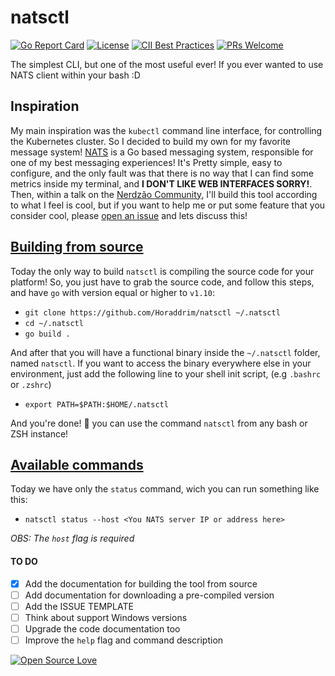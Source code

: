 # natsctl
[![Go Report Card](https://goreportcard.com/badge/github.com/Horaddrim/natsctl)](https://goreportcard.com/report/github.com/Horaddrim/natsctl)
[![License](https://img.shields.io/badge/License-Apache%202.0-blue.svg)](https://opensource.org/licenses/Apache-2.0)
[![CII Best Practices](https://bestpractices.coreinfrastructure.org/projects/2088/badge)](https://bestpractices.coreinfrastructure.org/projects/2088)
[![PRs Welcome](https://img.shields.io/badge/PRs-welcome-brightgreen.svg?style=flat-square)](http://makeapullrequest.com)

The simplest CLI, but one of the most useful ever! If you ever wanted to use NATS client within your bash :D

## Inspiration
My main inspiration was the `kubectl` command line interface, for controlling the Kubernetes cluster. So I decided to build my own for my favorite message system! [NATS](https://nats.io) is a Go based messaging system, responsible for one of my best messaging experiences! It's Pretty simple, easy to configure, and the only fault was that there is no way that I can find some metrics inside my terminal, and **I DON'T LIKE WEB INTERFACES SORRY!**. Then, within a talk on the [Nerdzão Community](http://meetup.com/pt-BR/nerdzao), I'll build this tool according to what I feel is cool, but if you want to help me or put some feature that you consider cool, please [open an issue](https://github.com/Horaddrim/natsctl/issues/new) and lets discuss this!

## [Building from source](#)
Today the only way to build `natsctl` is compiling the source code for your platform!
So, you just have to grab the source code, and follow this steps, and have `go` with version equal or higher
to `v1.10`:

- `git clone https://github.com/Horaddrim/natsctl ~/.natsctl`
- `cd ~/.natsctl`
- `go build .`

And after that you will have a functional binary
inside the `~/.natsctl` folder, named `natsctl`.
If you want to access the binary everywhere else in your environment, just add the following line to your shell init script, (e.g `.bashrc` or `.zshrc`)

- `export PATH=$PATH:$HOME/.natsctl`

And you're done! :sparkling_heart: you can use the command `natsctl` from any bash or ZSH instance!

## [Available commands](#)
Today we have only the `status` command, wich you can run something like this:

- `natsctl status --host <You NATS server IP or address here>`

*OBS: The `host` flag is required*

#### TO DO
- [x] Add the documentation for building the tool from source
- [ ] Add documentation for downloading a pre-compiled version
- [ ] Add the ISSUE TEMPLATE
- [ ] Think about support Windows versions
- [ ] Upgrade the code documentation too
- [ ] Improve the `help` flag and command description  

[![Open Source Love](https://badges.frapsoft.com/os/v3/open-source.png?v=103)](https://github.com/ellerbrock/open-source-badges/)  
